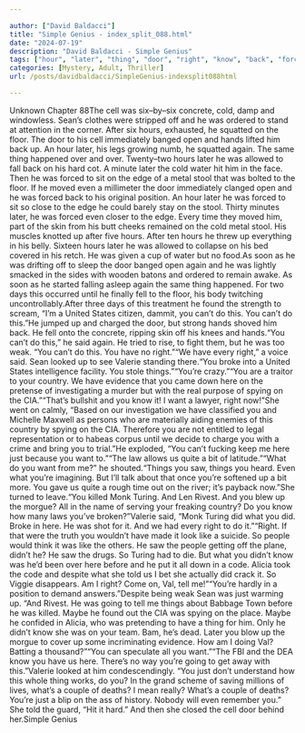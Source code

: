 ```yaml
---

author: ["David Baldacci"]
title: "Simple Genius - index_split_088.html"
date: "2024-07-19"
description: "David Baldacci - Simple Genius"
tags: ["hour", "later", "thing", "door", "right", "know", "back", "forced", "even", "u", "cell", "cold", "sean", "floor", "open", "edge", "stool", "every", "said", "valerie", "country", "spying", "want", "saw", "turing"]
categories: [Mystery, Adult, Thriller]
url: /posts/davidbaldacci/SimpleGenius-indexsplit088html

---
```



Unknown
Chapter 88The cell was six–by–six concrete, cold, damp and windowless. Sean’s clothes were stripped off and he was ordered to stand at attention in the corner. After six hours, exhausted, he squatted on the floor. The door to his cell immediately banged open and hands lifted him back up. An hour later, his legs growing numb, he squatted again. The same thing happened over and over. Twenty–two hours later he was allowed to fall back on his hard cot. A minute later the cold water hit him in the face. Then he was forced to sit on the edge of a metal stool that was bolted to the floor. If he moved even a millimeter the door immediately clanged open and he was forced back to his original position. An hour later he was forced to sit so close to the edge he could barely stay on the stool. Thirty minutes later, he was forced even closer to the edge. Every time they moved him, part of the skin from his butt cheeks remained on the cold metal stool. His muscles knotted up after five hours. After ten hours he threw up everything in his belly. Sixteen hours later he was allowed to collapse on his bed covered in his retch. He was given a cup of water but no food.As soon as he was drifting off to sleep the door banged open again and he was lightly smacked in the sides with wooden batons and ordered to remain awake. As soon as he started falling asleep again the same thing happened. For two days this occurred until he finally fell to the floor, his body twitching uncontrollably.After three days of this treatment he found the strength to scream, “I’m a United States citizen, dammit, you can’t do this. You can’t do this.”He jumped up and charged the door, but strong hands shoved him back. He fell onto the concrete, ripping skin off his knees and hands.“You can’t do this,” he said again. He tried to rise, to fight them, but he was too weak. “You can’t do this. You have no right.”“We have every right,” a voice said. Sean looked up to see Valerie standing there.“You broke into a United States intelligence facility. You stole things.”“You’re crazy.”“You are a traitor to your country. We have evidence that you came down here on the pretense of investigating a murder but with the real purpose of spying on the CIA.”“That’s bullshit and you know it! I want a lawyer, right now!”She went on calmly, “Based on our investigation we have classified you and Michelle Maxwell as persons who are materially aiding enemies of this country by spying on the CIA. Therefore you are not entitled to legal representation or to habeas corpus until we decide to charge you with a crime and bring you to trial.”He exploded, “You can’t fucking keep me here just because you want to.”“The law allows us quite a bit of latitude.”“What do you want from me?” he shouted.“Things you saw, things you heard. Even what you’re imagining. But I’ll talk about that once you’re softened up a bit more. You gave us quite a rough time out on the river; it’s payback now.”She turned to leave.“You killed Monk Turing. And Len Rivest. And you blew up the morgue? All in the name of serving your freaking country? Do you know how many laws you’ve broken?”Valerie said, “Monk Turing did what you did. Broke in here. He was shot for it. And we had every right to do it.”“Right. If that were the truth you wouldn’t have made it look like a suicide. So people would think it was like the others. He saw the people getting off the plane, didn’t he? He saw the drugs. So Turing had to die. But what you didn’t know was he’d been over here before and he put it all down in a code. Alicia took the code and despite what she told us I bet she actually did crack it. So Viggie disappears. Am I right? Come on, Val, tell me!”“You’re hardly in a position to demand answers.”Despite being weak Sean was just warming up. “And Rivest. He was going to tell me things about Babbage Town before he was killed. Maybe he found out the CIA was spying on the place. Maybe he confided in Alicia, who was pretending to have a thing for him. Only he didn’t know she was on your team. Bam, he’s dead. Later you blow up the morgue to cover up some incriminating evidence. How am I doing Val? Batting a thousand?”“You can speculate all you want.”“The FBI and the DEA know you have us here. There’s no way you’re going to get away with this.”Valerie looked at him condescendingly. “You just don’t understand how this whole thing works, do you? In the grand scheme of saving millions of lives, what’s a couple of deaths? I mean really? What’s a couple of deaths? You’re just a blip on the ass of history. Nobody will even remember you.” She told the guard, “Hit it hard.” And then she closed the cell door behind her.Simple Genius
